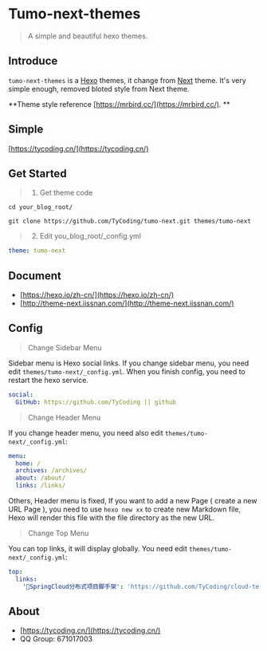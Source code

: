 # Tumo-next-themes

>   A simple and beautiful hexo themes.

## Introduce 

`tumo-next-themes` is a [Hexo](https://hexo.io/zh-cn/) themes, it change from [Next](http://theme-next.iissnan.com/) theme. It's very simple enough, removed bloted style from Next theme.



**Theme style reference [https://mrbird.cc/](https://mrbird.cc/). **

## Simple

[https://tycoding.cn/](https://tycoding.cn/)

## Get Started

>   1.  Get theme code

```shell
cd your_blog_root/

git clone https://github.com/TyCoding/tumo-next.git themes/tumo-next
```



>   2.  Edit you_blog_root/_config.yml

```yaml
theme: tumo-next
```

## Document

-   [https://hexo.io/zh-cn/](https://hexo.io/zh-cn/)
-   [http://theme-next.iissnan.com/](http://theme-next.iissnan.com/)

## Config

>    Change Sidebar Menu

Sidebar menu is Hexo social links. If you change sidebar menu, you need edit `themes/tumo-next/_config.yml`. When you finish config, you need to restart the hexo service.

```yaml
social:
  GitHub: https://github.com/TyCoding || github
```



>   Change Header Menu

If you change header menu, you need also edit `themes/tumo-next/_config.yml`: 

```yaml
menu:
  home: /
  archives: /archives/
  about: /about/
  links: /links/
```

Others, Header menu is fixed, If you want to add a new Page ( create  a new URL Page ), you need to use `hexo new xx` to create new Markdown file, Hexo will render this file with the file directory as the new URL.



>   Change Top Menu 

You can top links, it will display globally. You need edit `themes/tumo-next/_config.yml`:

```yaml
top:
  links: 
    '🐤SpringCloud分布式项目脚手架': 'https://github.com/TyCoding/cloud-template'
```

## About

-   [https://tycoding.cn/](https://tycoding.cn/)
-   QQ Group: 671017003